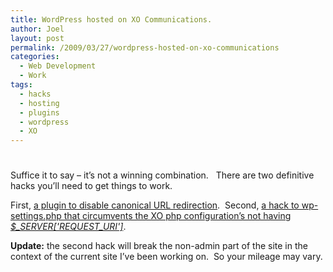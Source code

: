 ```yaml
---
title: WordPress hosted on XO Communications.
author: Joel
layout: post
permalink: /2009/03/27/wordpress-hosted-on-xo-communications
categories:
  - Web Development
  - Work
tags:
  - hacks
  - hosting
  - plugins
  - wordpress
  - XO
---
```

# 

Suffice it to say – it’s not a winning combination.   There are two definitive hacks you’ll need to get things to work.

First, [a plugin to disable canonical URL redirection][1].  Second, [a hack to wp-settings.php that circumvents the XO php configuration’s not having *$\_SERVER['REQUEST\_URI']*][2].

 [1]: http://wordpress.org/support/topic/233098?replies=10
 [2]: http://wordpress.org/support/topic/194305?replies=6

**Update:** the second hack will break the non-admin part of the site in the context of the current site I’ve been working on.  So your mileage may vary.
